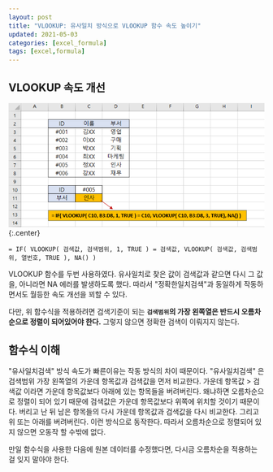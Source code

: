 ```yaml
---
layout: post
title: "VLOOKUP: 유사일치 방식으로 VLOOKUP 함수 속도 높이기"
updated: 2021-05-03
categories: [excel_formula]
tags: [excel,formula]
---
```


## VLOOKUP 속도 개선

![그림00](/img/msoffice/formula/formula-6310.png)
{:.center}

```excel
= IF( VLOOKUP( 검색값, 검색범위, 1, TRUE ) = 검색값, VLOOKUP( 검색값, 검색범위, 열번호, TRUE ), NA() )
```

VLOOKUP 함수를 두번 사용하였다. 유사일치로 찾은 값이 검색값과 같으면 다시 그 값을, 아니라면 NA 에러를 발생하도록 했다. 따라서 "정확한일치검색"과 동일하게 작동하면서도 월등한 속도 개선을 꾀할 수 있다.

다만, 위 함수식을 적용하려면 검색기준이 되는 **`검색범위`의 가장 왼쪽열은 반드시 오름차순으로 정렬이 되어있어야 한다.** 그렇지 않으면 정확한 검색이 이뤄지지 않는다.

## 함수식 이해

"유사일치검색" 방식 속도가 빠른이유는 작동 방식의 차이 때문이다. "유사일치검색" 은 검색범위 가장 왼쪽열의 가운데 항목값과 검색값을 먼저 비교한다. 가운데 항목값 > 검색값 이라면 가운데 항목값보다 아래에 있는 항목들을 버려버린다. 왜냐하면 오름차순으로 정렬이 되어 있기 때문에 검색값은 가운데 항목값보다 위쪽에 위치할 것이기 때문이다. 버리고 난 뒤 남은 항목들의 다시 가운데 항목값과 검색값을 다시 비교한다. 그리고 위 또는 아래를 버려버린다. 이런 방식으로 동작한다. 따라서 오름차순으로 정렬되어 있지 않으면 오동작 할 수밖에 없다.

만일 함수식을 사용한 다음에 원본 데이터를 수정했다면, 다시금 오름차순을 적용하는 걸 잊지 말아야 한다.